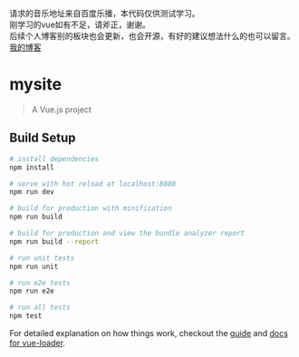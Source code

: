 请求的音乐地址来自百度乐播，本代码仅供测试学习。  
刚学习的vue如有不足，请斧正，谢谢。  
后续个人博客别的板块也会更新，也会开源，有好的建议想法什么的也可以留言。  
[我的博客](https://www.pusongwei.com)  
# mysite

> A Vue.js project

## Build Setup

``` bash
# install dependencies
npm install

# serve with hot reload at localhost:8080
npm run dev

# build for production with minification
npm run build

# build for production and view the bundle analyzer report
npm run build --report

# run unit tests
npm run unit

# run e2e tests
npm run e2e

# run all tests
npm test
```

For detailed explanation on how things work, checkout the [guide](http://vuejs-templates.github.io/webpack/) and [docs for vue-loader](http://vuejs.github.io/vue-loader).

